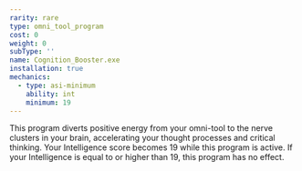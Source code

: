 ```yaml
---
rarity: rare
type: omni_tool_program
cost: 0
weight: 0
subType: ''
name: Cognition_Booster.exe
installation: true
mechanics:
  - type: asi-minimum
    ability: int
    minimum: 19
---
```

This program diverts positive energy from your omni-tool to the nerve clusters in your brain, accelerating your thought
processes and critical thinking. Your Intelligence score becomes 19 while this program is active. If your Intelligence
is equal to or higher than 19, this program has no effect.
